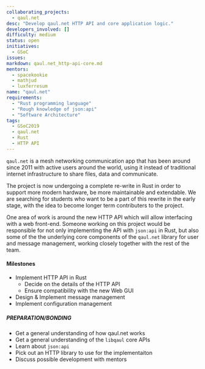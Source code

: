 ```yaml
---
collaborating_projects:
  - qaul.net
desc: "Develop qaul.net HTTP API and core application logic."
developers_involved: []
difficulty: medium
status: open
initiatives:
  - GSoC
issues:
markdown: qaul.net_http-api-core.md
mentors:
  - spacekookie
  - mathjud
  - luxferresum
name: "qaul.net"
requirements:
  - "Rust programming language"
  - "Rough knowledge of json:api"
  - "Software Architecture"
tags:
  - GSoC2019
  - qaul.net
  - Rust
  - HTTP API
---
```


`qaul.net` is a mesh networking communication app that has been around since 2011
with active users around the world, using it instead of traditional internet
infrastructure to share files, data and communicate.

The project is now undergoing a complete re-write in Rust in order to support
more modern hardware, be more maintainable and extendable.
We are searching for students who want to be a part of this rewrite in the
early stage, with the idea to become longer term contributers to the project.

One area of work is around the new HTTP API which will allow interfacing with
a web front-end.
Someone working on this project would be responsible for not only implementing
the API with `json:api` in Rust, but also some of the the underlying core components
of the `qaul.net` library for user and message management, working closely together
with the rest of the team.



#### Milestones

* Implement HTTP API in Rust
  * Decide on the details of the HTTP API
  * Ensure compatibility with the new Web GUI
* Design & Implement message management
* Implement configuration management


##### PREPARATION/BONDING

* Get a general understanding of how qaul.net works
* Get a general understanding of the `libqaul` core APIs
* Learn about `json:api`
* Pick out an HTTP library to use for the implementaiton
* Discuss possible development with mentors
